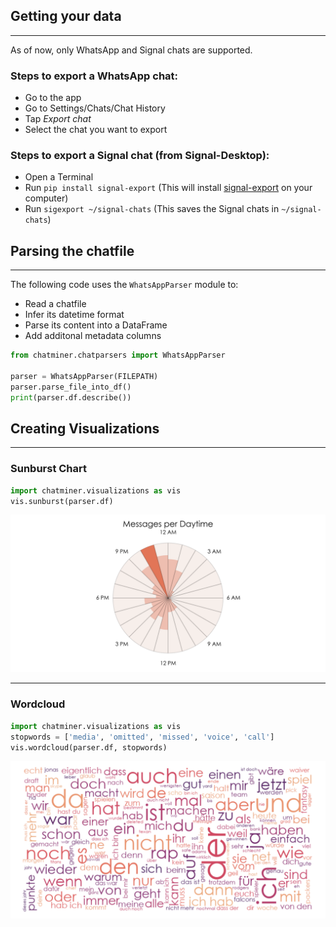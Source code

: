 ## Getting your data
---
As of now, only WhatsApp and Signal chats are supported. 

### Steps to export a WhatsApp chat:
 - Go to the app
 - Go to Settings/Chats/Chat History
 - Tap *Export chat*
 - Select the chat you want to export

### Steps to export a Signal chat (from Signal-Desktop):
 - Open a Terminal
 - Run `pip install signal-export` (This will install [signal-export](https://github.com/carderne/signal-export) on your computer)
 - Run `sigexport ~/signal-chats` (This saves the Signal chats in `~/signal-chats`)

 ## Parsing the chatfile
 ---
 The following code uses the ``WhatsAppParser`` module to:
 - Read a chatfile
 - Infer its datetime format
 - Parse its content into a DataFrame
 - Add additonal metadata columns
 ```python
from chatminer.chatparsers import WhatsAppParser

parser = WhatsAppParser(FILEPATH)
parser.parse_file_into_df()
print(parser.df.describe())
```

## Creating Visualizations
---
### Sunburst Chart
```python
import chatminer.visualizations as vis
vis.sunburst(parser.df)
```
![Sunburst](examples/sunburst.png)

---
### Wordcloud
```python
import chatminer.visualizations as vis
stopwords = ['media', 'omitted', 'missed', 'voice', 'call']
vis.wordcloud(parser.df, stopwords)
```
![Wordcloud](examples/wordcloud.png)

